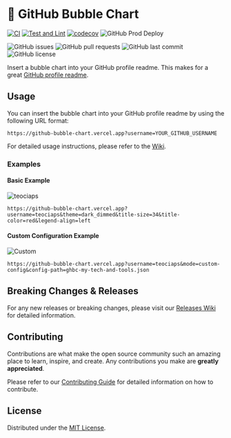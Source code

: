 # 🫧 GitHub Bubble Chart

[![CI](https://github.com/teociaps/github-bubble-chart/actions/workflows/ci.yml/badge.svg)](https://github.com/teociaps/github-bubble-chart/actions/workflows/ci.yml)
[![Test and Lint](https://github.com/teociaps/github-bubble-chart/actions/workflows/test.yml/badge.svg)](https://github.com/teociaps/github-bubble-chart/actions/workflows/test.yml)
[![codecov](https://codecov.io/gh/teociaps/github-bubble-chart/graph/badge.svg?token=7RKP37CX4F)](https://codecov.io/gh/teociaps/github-bubble-chart)
![GitHub Prod Deploy](https://img.shields.io/github/deployments/teociaps/github-bubble-chart/Production?style=flat&label=Production%20Release)

![GitHub issues](https://img.shields.io/github/issues/teociaps/github-bubble-chart)
![GitHub pull requests](https://img.shields.io/github/issues-pr/teociaps/github-bubble-chart)
![GitHub last commit](https://img.shields.io/github/last-commit/teociaps/github-bubble-chart)
![GitHub license](https://img.shields.io/github/license/teociaps/github-bubble-chart)

Insert a bubble chart into your GitHub profile readme. This makes for a great [GitHub profile readme](https://docs.github.com/en/free-pro-team@latest/github/setting-up-and-managing-your-github-profile/managing-your-profile-readme).

## Usage

You can insert the bubble chart into your GitHub profile readme by using the following URL format:

```
https://github-bubble-chart.vercel.app?username=YOUR_GITHUB_USERNAME
```

For detailed usage instructions, please refer to the [Wiki](https://github.com/teociaps/github-bubble-chart/wiki).

### Examples

#### Basic Example

![teociaps](https://github-bubble-chart.vercel.app?username=teociaps&theme=dark_dimmed&title-size=34&title-color=red&legend-align=left)

```
https://github-bubble-chart.vercel.app?username=teociaps&theme=dark_dimmed&title-size=34&title-color=red&legend-align=left
```

#### Custom Configuration Example

![Custom](https://github-bubble-chart.vercel.app?username=teociaps&mode=custom-config&config-path=ghbc-my-tech-and-tools.json)

```
https://github-bubble-chart.vercel.app?username=teociaps&mode=custom-config&config-path=ghbc-my-tech-and-tools.json
```

## Breaking Changes & Releases

For any new releases or breaking changes, please visit our [Releases Wiki](https://github.com/teociaps/github-bubble-chart/wiki/Releases) for detailed information.

## Contributing

Contributions are what make the open source community such an amazing place to learn, inspire, and create. Any contributions you make are **greatly appreciated**.

Please refer to our [Contributing Guide](CONTRIBUTING.md) for detailed information on how to contribute.

## License

Distributed under the [MIT License](LICENSE).
